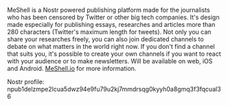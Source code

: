 MeShell is a Nostr powered publishing platform made for the journalists who has been censored by Twitter or other big tech companies.
It's design made especially for publishing essays, researches and articles more than 280 characters (Twitter's maximum length for tweets).
Not only you can share your researches freely, you can also join dedicated channels to debate on what matters in the world right now.
If you don't find a channel that suits you, it's possible to create your own channels if you want to react with your audience or to make newsletters.
Will be available on web, iOS and Android.
[MeShell.io](https://meshell.io) for more information.

Nostr profile: npub1delzmpe2lcua5dwz94e9fu79u2kj7mmdrsqg0kyyh0a8gmq3f3fqcual36
